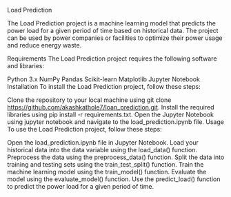 Load Prediction

The Load Prediction project is a machine learning model that predicts the power load for a given period of time based on historical data. The project can be used by power companies or facilities to optimize their power usage and reduce energy waste.

Requirements
The Load Prediction project requires the following software and libraries:

Python 3.x
NumPy
Pandas
Scikit-learn
Matplotlib
Jupyter Notebook
Installation
To install the Load Prediction project, follow these steps:

Clone the repository to your local machine using git clone https://github.com/akashkathole7/loan_prediction.git.
Install the required libraries using pip install -r requirements.txt.
Open the Jupyter Notebook using jupyter notebook and navigate to the load_prediction.ipynb file.
Usage
To use the Load Prediction project, follow these steps:

Open the load_prediction.ipynb file in Jupyter Notebook.
Load your historical data into the data variable using the load_data() function.
Preprocess the data using the preprocess_data() function.
Split the data into training and testing sets using the train_test_split() function.
Train the machine learning model using the train_model() function.
Evaluate the model using the evaluate_model() function.
Use the predict_load() function to predict the power load for a given period of time.
